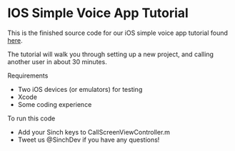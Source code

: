 # IOS Simple Voice App Tutorial #

This is the finished source code for our iOS simple voice app tutorial found [here](http://tutorial.sinch.com/ios-simple-voice-app-tutorial/).

The tutorial will walk you through setting up a new project, and calling another user in about 30 minutes.

Requirements

- Two iOS devices (or emulators) for testing
- Xcode
- Some coding experience 

To run this code

- Add your Sinch keys to CallScreenViewController.m
- Tweet us @SinchDev if you have any questions!
